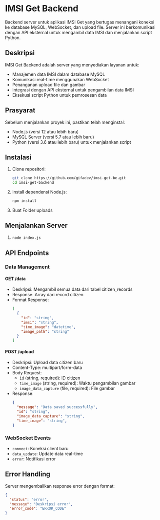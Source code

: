 # IMSI Get Backend

Backend server untuk aplikasi IMSI Get yang bertugas menangani koneksi ke database MySQL, WebSocket, dan upload file. Server ini berkomunikasi dengan API eksternal untuk mengambil data IMSI dan menjalankan script Python.

## Deskripsi

IMSI Get Backend adalah server yang menyediakan layanan untuk:
- Manajemen data IMSI dalam database MySQL
- Komunikasi real-time menggunakan WebSocket
- Penanganan upload file dan gambar
- Integrasi dengan API eksternal untuk pengambilan data IMSI
- Eksekusi script Python untuk pemrosesan data

## Prasyarat

Sebelum menjalankan proyek ini, pastikan telah menginstal:

- Node.js (versi 12 atau lebih baru)
- MySQL Server (versi 5.7 atau lebih baru)
- Python (versi 3.6 atau lebih baru) untuk menjalankan script

## Instalasi

1. Clone repositori:
   ```bash
   git clone https://github.com/gifadev/imsi-get-be.git
   cd imsi-get-backend
   ```

2. Install dependensi Node.js:
   ```bash
   npm install
   ```
3. Buat Folder uploads

## Menjalankan Server

1. 
   ```bash
   node index.js
   ```

## API Endpoints

### Data Management

#### GET /data
- Deskripsi: Mengambil semua data dari tabel citizen_records
- Response: Array dari record citizen
- Format Response:
  ```json
  [
    {
      "id": "string",
      "imsi": "string",
      "time_image": "datetime",
      "image_path": "string"
    }
  ]
  ```

#### POST /upload
- Deskripsi: Upload data citizen baru
- Content-Type: multipart/form-data
- Body Request:
  - `id` (string, required): ID citizen
  - `time_image` (string, required): Waktu pengambilan gambar
  - `image_data_capture` (file, required): File gambar
- Response:
  ```json
  {
    "message": "Data saved successfully",
    "id": "string",
    "image_data_capture": "string", 
    "time_image": "string",
  }
  ```

### WebSocket Events

- `connect`: Koneksi client baru
- `data_update`: Update data real-time
- `error`: Notifikasi error

## Error Handling

Server mengembalikan response error dengan format:
```json
{
  "status": "error",
  "message": "Deskripsi error",
  "error_code": "ERROR_CODE"
}
```
